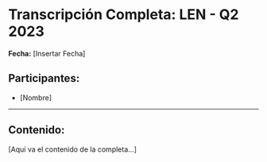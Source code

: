 # Transcripción Completa: LEN - Q2 2023

**Fecha:** [Insertar Fecha]

## Participantes:
* [Nombre]

---

## Contenido:

[Aquí va el contenido de la completa...]